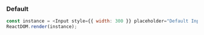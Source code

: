 ### Default

<!--start-code-->

```js
const instance = <Input style={{ width: 300 }} placeholder="Default Input" />;
ReactDOM.render(instance);
```

<!--end-code-->
